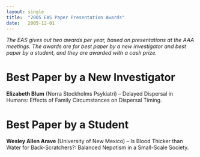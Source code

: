 ```yaml
---
layout: single
title:  "2005 EAS Paper Presentation Awards"
date:   2005-12-01
---
```


*The EAS gives out two awards per year, based on presentations at the AAA meetings. The awards are for best paper by a new investigator and best paper by a student, and they are awarded with a cash prize.*

# Best Paper by a New Investigator
**Elizabeth Blum** (Norra Stockholms Psykiatri) – Delayed Dispersal in Humans: Effects of Family Circumstances on Dispersal Timing.

# Best Paper by a Student 
**Wesley Allen Arave** (University of New Mexico) – Is Blood Thicker than Water for Back-Scratchers?: Balanced Nepotism in a Small-Scale Society.
 